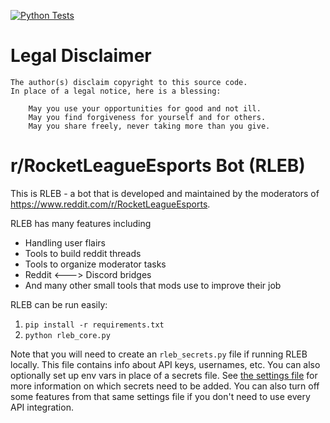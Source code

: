 [![Python Tests](https://github.com/J-Wass/RLEB/actions/workflows/main.yml/badge.svg?branch=main)](https://github.com/J-Wass/RLEB/actions/workflows/main.yml)

# Legal Disclaimer

	The author(s) disclaim copyright to this source code. 
	In place of a legal notice, here is a blessing:

		May you use your opportunities for good and not ill.
		May you find forgiveness for yourself and for others.
		May you share freely, never taking more than you give.
     
 # r/RocketLeagueEsports Bot (RLEB)
 This is RLEB - a bot that is developed and maintained by the moderators of https://www.reddit.com/r/RocketLeagueEsports.
 
 RLEB has many features including
 * Handling user flairs
 * Tools to build reddit threads
 * Tools to organize moderator tasks
 * Reddit <---> Discord bridges
 * And many other small tools that mods use to improve their job

RLEB can be run easily:
1. `pip install -r requirements.txt`
2. `python rleb_core.py`

Note that you will need to create an `rleb_secrets.py` file if running RLEB locally. This file contains info about API keys, usernames, etc. You can also optionally set up env vars in place of a secrets file. See [the settings file](https://github.com/J-Wass/RLEB/blob/main/rleb_settings.py) for more information on which secrets need to be added. You can also turn off some features from that same settings file if you don't need to use every API integration.
